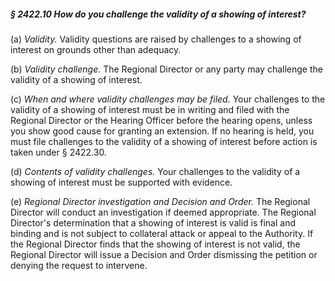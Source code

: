 ##### § 2422.10 How do you challenge the validity of a showing of interest? #####

(a) *Validity.* Validity questions are raised by challenges to a showing of interest on grounds other than adequacy.

(b) *Validity challenge.* The Regional Director or any party may challenge the validity of a showing of interest.

(c) *When and where validity challenges may be filed.* Your challenges to the validity of a showing of interest must be in writing and filed with the Regional Director or the Hearing Officer before the hearing opens, unless you show good cause for granting an extension. If no hearing is held, you must file challenges to the validity of a showing of interest before action is taken under § 2422.30.

(d) *Contents of validity challenges.* Your challenges to the validity of a showing of interest must be supported with evidence.

(e) *Regional Director investigation and Decision and Order.* The Regional Director will conduct an investigation if deemed appropriate. The Regional Director's determination that a showing of interest is valid is final and binding and is not subject to collateral attack or appeal to the Authority. If the Regional Director finds that the showing of interest is not valid, the Regional Director will issue a Decision and Order dismissing the petition or denying the request to intervene.